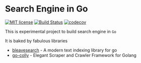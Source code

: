 # Search Engine in Go 

[![MIT license](https://img.shields.io/badge/License-MIT-blue.svg)](https://lbesson.mit-license.org/)
[![Build Status](https://travis-ci.com/atthakorn/search-engine.svg?branch=master)](https://travis-ci.com/atthakorn/search-engine) 
[![codecov](https://codecov.io/gh/atthakorn/search-engine/branch/master/graph/badge.svg)](https://codecov.io/gh/atthakorn/search-engine)

This is experimental project to build search engine in `Go` 

It is baked by fabulous libraries
- [bleavesearch](https://github.com/blevesearch/bleve) - A modern text indexing library for go
- [go-colly](https://github.com/gocolly/colly) - Elegant Scraper and Crawler Framework for Golang 
